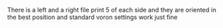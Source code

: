 There is a left and a right file print 5 of each side and they are oriented in the best position and standard voron settings work just fine 
